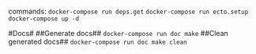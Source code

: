 commands:
`docker-compose run deps.get`
`docker-compose run ecto.setup`
`docker-compose up -d`



#Docs#
##Generate docs##
`docker-compose run doc make`
##Clean generated docs##
`docker-compose run doc make clean`
